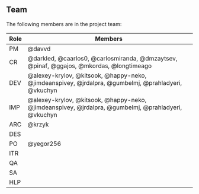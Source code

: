 ## Team

The following members are in the project team:

Role | Members
---|---
PM | @davvd
CR | @darkled, @caarlos0, @carlosmiranda, @dmzaytsev, @pinaf, @ggajos, @mkordas, @longtimeago
DEV | @alexey-krylov, @kitsook, @happy-neko, @jimdeanspivey, @jrdalpra, @gumbelmj, @prahladyeri, @vkuchyn
IMP | @alexey-krylov, @kitsook, @happy-neko, @jimdeanspivey, @jrdalpra, @gumbelmj, @prahladyeri, @vkuchyn
ARC | @krzyk
DES | 
PO | @yegor256
ITR | 
QA | 
SA | 
HLP | 
